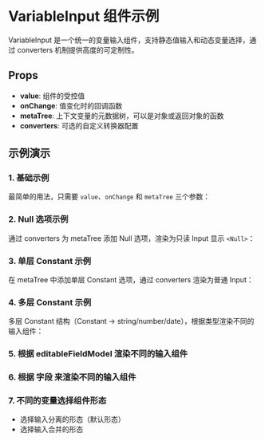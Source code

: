 # VariableInput 组件示例

VariableInput 是一个统一的变量输入组件，支持静态值输入和动态变量选择，通过 converters 机制提供高度的可定制性。

## Props

- **value**: 组件的受控值
- **onChange**: 值变化时的回调函数
- **metaTree**: 上下文变量的元数据树，可以是对象或返回对象的函数
- **converters**: 可选的自定义转换器配置

## 示例演示

### 1. 基础示例

最简单的用法，只需要 `value`、`onChange` 和 `metaTree` 三个参数：

<code src="./basic.tsx"></code>

### 2. Null 选项示例

通过 converters 为 metaTree 添加 Null 选项，渲染为只读 Input 显示 `<Null>`：

<code src="./null-option.tsx"></code>

### 3. 单层 Constant 示例

在 metaTree 中添加单层 Constant 选项，通过 converters 渲染为普通 Input：

<code src="./single-constant.tsx"></code>

### 4. 多层 Constant 示例

多层 Constant 结构（Constant → string/number/date），根据类型渲染不同的输入组件：

<code src="./multi-constant.tsx"></code>

### 5. 根据 editableFieldModel 渲染不同的输入组件

### 6. 根据 字段 来渲染不同的输入组件

### 7. 不同的变量选择组件形态
- 选择输入分离的形态（默认形态）
- 选择输入合并的形态
